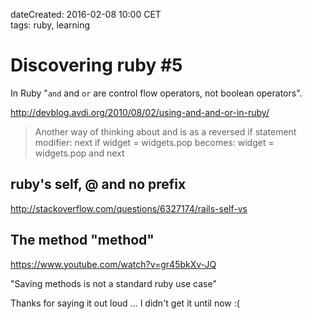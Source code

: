 dateCreated: 2016-02-08 10:00 CET  
tags: ruby, learning  

# Discovering ruby #5

In Ruby "`and` and `or` are control flow operators, not boolean operators".

http://devblog.avdi.org/2010/08/02/using-and-and-or-in-ruby/

> Another way of thinking about and is as a reversed if statement modifier:
>    next if widget = widgets.pop
>  becomes:
>    widget = widgets.pop and next

## ruby's self, @ and no prefix

http://stackoverflow.com/questions/6327174/rails-self-vs

## The method "method"

https://www.youtube.com/watch?v=gr45bkXv-JQ

"Saving methods is not a standard ruby use case"

Thanks for saying it out loud ... I didn't get it until now :(
